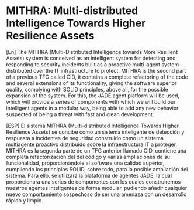 # MITHRA: Multi-distributed Intelligence Towards Higher Resilience Assets

\[En\] The MITHRA (Multi-Distributed Intelligence towards More Resilient Assets) system is conceived as an intelligent system for detecting and responding to security incidents built as a proactive multi-agent system distributed over the IT infrastructure to protect.
MITHRA is the second part of a previous TFG called CID, it contains a complete refactoring of the code and several extensions of its functionality, giving the software superior quality, complying with SOLID principles, above all, for the possible expansion of the system. For this, the JADE agent platform will be used, which will provide a series of components with which we will build our intelligent agents in a modular way, being able to add any new behavior suspected of being a threat with fast and clean development.

\[ESP\] El sistema MITHRA (Multi-distributed Intelligence Towards Higher Resilience Assets) se concibe como un sistema inteligente de detección y respuesta a incidentes de seguridad construido como un sistema multiagente proactivo distribuido sobre la infraestructura IT a proteger.
MITHRA es la segunda parte de un TFG anterior llamado CID, contiene una completa refactorización del del código y varias ampliaciones de su funcionalidad, proporcionándole al software una calidad superior, cumpliendo los principios SOLID, sobre todo, para la posible ampliación del sistema. Para ello, se utilizará la plataforma de agentes JADE, la cual proporcionará una series de componentes con los cuales construiremos nuestros agentes inteligentes de forma modular, pudiendo añadir cualquier nuevo comportamiento sospechoso de ser una amenaza con un desarrollo rápido y limpio.
